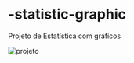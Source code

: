 # -statistic-graphic
Projeto de Estatística com gráficos

![projeto](https://user-images.githubusercontent.com/55992886/73073901-20d47600-3e97-11ea-9a8d-b66a5f7c596b.jpg)
